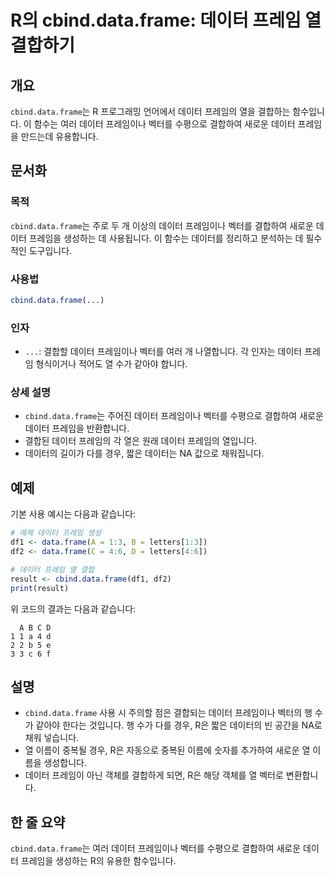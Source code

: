 <!--
Meta Description: # R의 cbind.data.frame: 데이터 프레임 열 결합하기 ## 개요 `cbind.data.frame`는 R 프로그래밍 언어에서 데이터 프레임의 열을 결합하는 함수입니다. 이 함수는 여러 데이터 프레임이나 벡터를 수평으로 결합하여 새로운 데이터 프레임을 만드는...
Meta Keywords: 데이터, data, frame, cbind, 프레임이나
-->

# R의 cbind.data.frame: 데이터 프레임 열 결합하기

## 개요
`cbind.data.frame`는 R 프로그래밍 언어에서 데이터 프레임의 열을 결합하는 함수입니다. 이 함수는 여러 데이터 프레임이나 벡터를 수평으로 결합하여 새로운 데이터 프레임을 만드는데 유용합니다.

## 문서화
### 목적
`cbind.data.frame`는 주로 두 개 이상의 데이터 프레임이나 벡터를 결합하여 새로운 데이터 프레임을 생성하는 데 사용됩니다. 이 함수는 데이터를 정리하고 분석하는 데 필수적인 도구입니다.

### 사용법
```R
cbind.data.frame(...)
```

### 인자
- `...`: 결합할 데이터 프레임이나 벡터를 여러 개 나열합니다. 각 인자는 데이터 프레임 형식이거나 적어도 열 수가 같아야 합니다.

### 상세 설명
- `cbind.data.frame`는 주어진 데이터 프레임이나 벡터를 수평으로 결합하여 새로운 데이터 프레임을 반환합니다.
- 결합된 데이터 프레임의 각 열은 원래 데이터 프레임의 열입니다.
- 데이터의 길이가 다를 경우, 짧은 데이터는 NA 값으로 채워집니다.

## 예제
기본 사용 예시는 다음과 같습니다:

```R
# 예제 데이터 프레임 생성
df1 <- data.frame(A = 1:3, B = letters[1:3])
df2 <- data.frame(C = 4:6, D = letters[4:6])

# 데이터 프레임 열 결합
result <- cbind.data.frame(df1, df2)
print(result)
```

위 코드의 결과는 다음과 같습니다:
```
  A B C D
1 1 a 4 d
2 2 b 5 e
3 3 c 6 f
```

## 설명
- `cbind.data.frame` 사용 시 주의할 점은 결합되는 데이터 프레임이나 벡터의 행 수가 같아야 한다는 것입니다. 행 수가 다를 경우, R은 짧은 데이터의 빈 공간을 NA로 채워 넣습니다.
- 열 이름이 중복될 경우, R은 자동으로 중복된 이름에 숫자를 추가하여 새로운 열 이름을 생성합니다.
- 데이터 프레임이 아닌 객체를 결합하게 되면, R은 해당 객체를 열 벡터로 변환합니다.

## 한 줄 요약
`cbind.data.frame`는 여러 데이터 프레임이나 벡터를 수평으로 결합하여 새로운 데이터 프레임을 생성하는 R의 유용한 함수입니다.